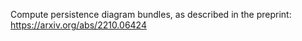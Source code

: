 Compute persistence diagram bundles, as described in the preprint: https://arxiv.org/abs/2210.06424
